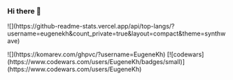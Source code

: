### Hi there 👋

<!--
**EugeneKh/EugeneKh** is a ✨ _special_ ✨ repository because its `README.md` (this file) appears on your GitHub profile.

Here are some ideas to get you started:

- 🔭 I’m currently working on ...
- 🌱 I’m currently learning ...
- 👯 I’m looking to collaborate on ...
- 🤔 I’m looking for help with ...
- 💬 Ask me about ...
- 📫 How to reach me: ...
- 😄 Pronouns: ...
- ⚡ Fun fact: ...
-->

<p>![](https://github-readme-stats.vercel.app/api/top-langs/?username=eugenekh&count_private=true&layout=compact&theme=synthwave)</p>
<p>![](https://komarev.com/ghpvc/?username=EugeneKh)
[![codewars](https://www.codewars.com/users/EugeneKh/badges/small)](https://www.codewars.com/users/EugeneKh) </p>
